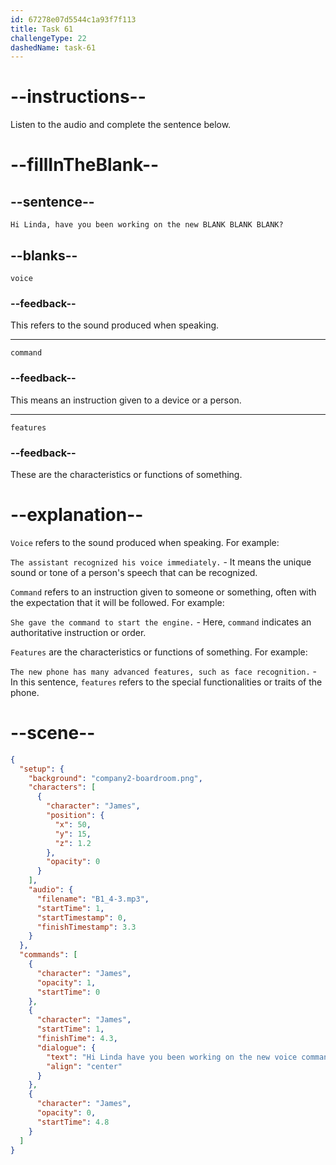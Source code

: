 ```yaml
---
id: 67278e07d5544c1a93f7f113
title: Task 61
challengeType: 22
dashedName: task-61
---
```


<!-- (audio) Bob: Hi Linda, have you been working on the new voice command features? -->

# --instructions--

Listen to the audio and complete the sentence below.

# --fillInTheBlank--

## --sentence--

`Hi Linda, have you been working on the new BLANK BLANK BLANK?`

## --blanks--

`voice`

### --feedback--

This refers to the sound produced when speaking.

---

`command`

### --feedback--

This means an instruction given to a device or a person.

---

`features`

### --feedback--

These are the characteristics or functions of something.

# --explanation--

`Voice` refers to the sound produced when speaking. For example: 

`The assistant recognized his voice immediately.` - It means the unique sound or tone of a person's speech that can be recognized.

`Command` refers to an instruction given to someone or something, often with the expectation that it will be followed. For example: 

`She gave the command to start the engine.` - Here, `command` indicates an authoritative instruction or order.

`Features` are the characteristics or functions of something. For example:

`The new phone has many advanced features, such as face recognition.` - In this sentence, `features` refers to the special functionalities or traits of the phone.

# --scene--

```json
{
  "setup": {
    "background": "company2-boardroom.png",
    "characters": [
      {
        "character": "James",
        "position": {
          "x": 50,
          "y": 15,
          "z": 1.2
        },
        "opacity": 0
      }
    ],
    "audio": {
      "filename": "B1_4-3.mp3",
      "startTime": 1,
      "startTimestamp": 0,
      "finishTimestamp": 3.3
    }
  },
  "commands": [
    {
      "character": "James",
      "opacity": 1,
      "startTime": 0
    },
    {
      "character": "James",
      "startTime": 1,
      "finishTime": 4.3,
      "dialogue": {
        "text": "Hi Linda have you been working on the new voice command features?",
        "align": "center"
      }
    },
    {
      "character": "James",
      "opacity": 0,
      "startTime": 4.8
    }
  ]
}
```
